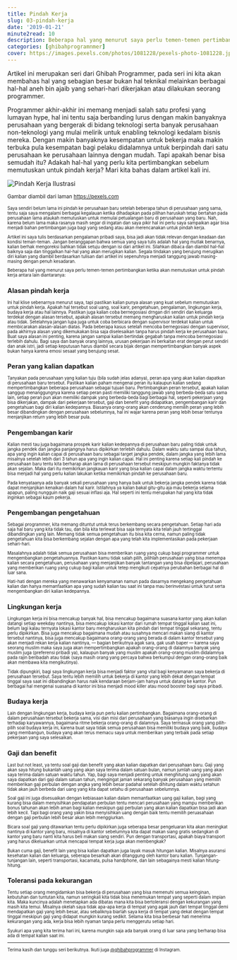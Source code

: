 ```yaml
---
title: Pindah Kerja
slug: 03-pindah-kerja
date: '2019-01-21'
minute2read: 10
description: Beberapa hal yang menurut saya perlu temen-temen pertimbangkan ketika akan memutuskan untuk pindah kerja
categories: [ghibahprogramnmer]
cover: https://images.pexels.com/photos/1081228/pexels-photo-1081228.jpeg?auto=compress&cs=tinysrgb&dpr=2&h=150
---
```


Artikel ini merupakan seri dari Ghibah Programmer, pada seri ini kita akan membahas hal yang sebagian besar bukan hal teknikal melainkan berbagai hal-hal aneh bin ajaib yang sehari-hari dikerjakan atau dilakukan seorang programmer.

Programmer akhir-akhir ini memang menjadi salah satu profesi yang lumayan hype, hal ini tentu saja berbanding lurus dengan makin banyaknya perusahaan yang bergerak di bidang teknologi serta banyak perusahaan non-teknologi yang mulai melirik untuk enabling teknologi kedalam bisnis mereka. Dengan makin banyaknya kesempatan untuk bekerja maka makin terbuka pula kesempatan bagi pelaku didalamnya untuk berpindah dari satu perusahaan ke perusahaan lainnya dengan mudah. Tapi apakah benar bisa semudah itu? Adakah hal-hal yang perlu kita pertimbangkan sebelum memutuskan untuk pindah kerja? Mari kita bahas dalam artikel kali ini.

<img v-lazyload src="/images/placeholder-1x1.png" data-src="https://images.pexels.com/photos/1081228/pexels-photo-1081228.jpeg?auto=compress&cs=tinysrgb&dpr=2&h=150" alt="Pindah Kerja Ilustrasi">

<small class="caption">Gambar diambil dari laman <a href="https://images.pexels.com/photos/1081228/pexels-photo-1081228.jpeg" target="_blank" rel="noopener">https://pexels.com</a><small>

Saya sendiri belum lama ini pindah ke perusahaan baru setelah beberapa tahun di perusahaan yang sama, tentu saja saya mengalami berbagai kegalauan ketika dihadapkan pada pilihan haruskah tetap bertahan pada perusahaan lama ataukah memutuskan untuk memulai petualangan baru di perusahaan yang baru. Nah, karena belum lama maka rasanya masih segar di ingatan dan saya pikir hal ini perlu saya sampaikan agar bisa menjadi bahan pertimbangan juga bagi yang sedang atau akan merencanakan untuk pindah kerja.

Artikel ini saya tulis berdasarkan pengalaman pribadi saya,  bisa jadi akan tidak relevan dengan keadaan dan kondisi teman-teman. Jangan beranggapan bahwa semua yang saya tulis adalah hal yang mutlak benarnya, kalian berhak mengoreksi bahkan tidak setuju dengan isi dari artikel ini. Silahkan dibaca dan diambil hal-hal baiknya saja dan tinggalkan hal-hal yang akan merugikan kalian. Segala tindakan yang berujung merugikan diri kalian yang diambil berdasarkan tulisan dari artikel ini sepenuhnya menjadi tanggung jawab masing-masing dengan penuh kesadaran.

Beberapa hal yang menurut saya perlu temen-temen pertimbangkan ketika akan memutuskan untuk pindah kerja antara lain diantaranya:

## Alasan pindah kerja

Ini hal klise sebenarnya menurut saya, tapi pastikan kalian punya alasan yang kuat sebelum memutuskan untuk pindah kerja. Apakah hal tersebut soal uang, soal karir, pengetahuan, pengalaman, lingkungan kerja, budaya kerja atau hal lainnya. Pastikan juga kalian coba bernegosiasi drngan diri sendiri dan keluarga terdekat dengan alasan tersebut, apakah alasan tersebut memang mengharuskan kalian untuk pindah kerja atau tidak. Setelahnya jangan lupa juga untuk coba berbicara dengan supervisor terdekat kalian untuk membicarakan alasan-alasan diatas. Pada beberapa kasus setelah mencoba bernegosiasi dengan supervisor, pada akhirnya alasan yang dikemukakan bisa saja diselesaikan tanpa harus pindah kerja ke perusahaan baru. Buat saya alasan ini penting, karena jangan sampai kalian bertindak gegabah tanpa mencoba bernegosiasi terlebih dahulu. Bagi saya dan banyak orang lainnya, urusan pekerjaan ini berkaitan erat dengan perut sendiri dan anak istri, jadi setiap keputusan harus diambil secara bijak dengan mempertimbangkan banyak aspek bukan hanya karena emosi sesaat yang berujung sesat.

## Peran yang kalian dapatkan

Tanyakan pada perusahaan yang kalian tuju (bila sudah jelas adanya), peran apa yang akan kalian dapatkan di perusahaan baru tersebut. Pastikan kalian paham mengenai peran itu kalaupun kalian sedang mempertimbangkan beberapa perusahaan sebagai tujuan baru. Pertimbangkan peran tersebut, apakah kalian sanggup menanggungnya karena setiap peran pasti memiliki tanggung jawab yang berbeda-beda satu sama lain, setiap peran pun akan memiliki dampak yang berbeda-beda bagi berbagai hal, seperti pekerjaan yang bisa dikerjakan, dampak dari pekerjaan tersebut, gaji dan benefit yang didapatkan, pengembangan karir dan pengetahuan bagi diri kalian kedepannya. Biasanya orang-orang akan cenderung memilih peran yang lebih besar dibandingkan dengan perusahaan sebelumnya, hal ini wajar karena peran yang lebih besar tentunya menjanjikan return yang lebih besar pula.

## Pengembangan karir

Kalian mesti tau juga bagaimana prospek karir kalian kedepannya di perusahaan baru paling tidak untuk jangka pendek dan jangka panjangnya harus dipikirkan terlebih dahulu. Dalam waktu satu sampai dua tahun, apa yang ingin kalian capai di perusahaan baru sebagai target jangka pendek, dalam jangka yang lebih lama misalnya setelah lebih dari 3 tahun apa yang ingin kalian capai. Hal ini penting karena setiap kali pindah ke perusahaan baru tentu kita berharap akan lama di perusahaan tersebut meskipun mungkin faktanya tidak akan sejalan. Maka dari itu memikirkan jangkauan karir yang bisa kalian capai dalam jangka waktu tertentu bisa menjadi hal yang perlu kalian lakukan ketika memikirkan pindah ke perusahaan baru.

Pada kenyataanya ada banyak sekali perusahaan yang hanya baik untuk bekerja jangka pendek karena tidak dapat menjanjikan kenaikan dalam hal karir. Istilahnya ya kalian bakal gitu-gitu aja mau bekerja selama apapun, paling nungguin naik gaji sesuai inflasi aja. Hal seperti ini tentu merupakan hal yang kita tidak inginkan sebagai kaum pekerja.

## Pengembangan pengetahuan

Sebagai programmer, kita memang dituntut untuk terus berkembang secara pengetahuan. Setiap hari ada saja hal baru yang kita tidak tau, dan bila kita terlewat bisa saja ternyata kita telah jauh tertinggal dibandingkan yang lain. Memang tidak semua pengetahuan itu bisa kita cerna, namun paling tidak pengetahuan kita bisa berkembang sejalan dengan apa yang telah kita implementasikan pada pekerjaan sehari-hari.

Masalahnya adalah tidak semua perusahaan bisa memberikan ruang yang cukup bagi programmer untuk mengembangkan pengetahuannya. Pastikan kamu tidak salah pilih, pilihlah perusahaan yang bisa menempa kalian secara pengetahuan, perusahaan yang menjanjikan banyak tantangan yang bisa dipelajari, perusahaan yang memberikan ruang yang cukup bagi kalian untuk tetep mengikuti cepatnya perubahan berbagai hal di luar sana.

Hati-hati dengan mereka yang menawarkan kenyamanan namun pada dasarnya mengekang pengetahuan kalian dan hanya memanfaatkan apa yang sudah kalian tau saat ini tanpa mau berinvestasi untuk turut serta mengembangkan diri kalian kedepannya.

## Lingkungan kerja

Lingkungan kerja ini bisa mencakup banyak hal, bisa mencakup bagaimana suasana kantor yang akan kalian datangi setiap weekday nantinya, bisa mencakup lokasi kantor dari rumah tempat tinggal kalian saat ini, belum lagi kalau ternyata lokasi kantor baru mengharuskan kita pindah dari tempat tinggal sekarang, tentu perlu dipikirkan. Bisa juga mencakup bagaimana mudah atau susahnya mencari makan siang di kantor tersebut nantinya, bisa juga mencakup bagaimana orang-orang yang berada di dalam kantor tersebut yang akan menjadi rekan kerja kalian nantinya, — bagian berikutnya agak sara, gak usah baper — karena saya seorang muslim maka saya juga akan mempertimbangkan apakah orang-orang di dalamnya banyak yang muslim juga (preferensi pribadi ya), kalaupun banyak yang muslim apakah orang-orang muslim didalamnya pada rajin beribadah atau tidak (saya masih orang yang percaya bahwa berkumpul dengan orang-orang baik akan membawa kita mengikutinya).

Tidak dipungkiri, bagi saya lingkungan kerja bisa menjadi faktor yang vital bagi kenyamanan saya bekerja di perusahaan tersebut. Saya tentu lebih memilih untuk bekerja di kantor yang lebih dekat dengan tempat tinggal saya saat ini dibandingkan harus naik kendaraan berjam-jam hanya untuk datang ke kantor. Pun berbagai hal mengenai suasana di kantor ini bisa menjadi mood killer atau mood booster bagi saya pribadi.

## Budaya kerja

Lain dengan lingkungan kerja, budaya kerja pun perlu kalian pertimbangkan. Bagaimana orang-orang di dalam perusahaan tersebut bekerja sama, visi dan misi dari perusahaan yang biasanya ingin disebarkan terhadap karyawannya, bagaimana ritme bekerja orang-orang di dalamnya. Saya termasuk orang yang pilih-pilih soal budaya kerja ini, karena buat saya tidak semua perusahaan bisa memiliki budaya yang baik, budaya yang membangun, budaya yang akan terus memacu saya untuk memberikan yang terbaik pada setiap pekerjaan yang saya selesaikan.

## Gaji dan benefit

Last but not least, ya tentu soal gaji dan benefit yang akan kalian dapatkan dari perusahaan baru. Gaji yang akan saya hitung bukanlah uang yang akan saya terima dalam satuan bulan, namun jumlah uang yang akan saya terima dalam satuan waktu tahun. Yap, bagi saya menjadi penting untuk menghitung uang yang akan saya dapatkan dari gaji dalam satuan tahun, mengingat jaman sekarang banyak perusahaan yang memilih memberikan gaji perbulan dengan angka yang lebih besar padahal setelah dihitung dalam waktu setahun tidak akan jauh berbeda dari uang yang kita dapat setahu di perusahaan sebelumnya.

Soal gaji ini juga disesuaikan dengan kebiasaan kalian dalam memanfaatkan uang gaji kalian, bagi yang kurang bisa dalam menyisihkan pendapatan perbulan tentu mencari perusahaan yang mampu memberikan bonus tahunan akan lebih aman bagi kalian meskipun gaji perbulan yang akan kalian dapatkan bisa jadi akan lebih kecil. Tapi bagi orang yang yakin bisa menyisihkan uang dengan baik tentu memilih peruasahaan dengan gaji perbulan lebih besar akan lebih menggiurkan.

Bicara soal gaji yang ditawarkan tentu perlu dipikirkan juga seberapa besar pengeluaran kita akan meningkat nantinya di kantor yang baru, misalnya di kantor sebelumnya kita dapat makan siang gratis sedangkan di kantor yang baru nanti kita harus beli makan siang sendiri. Pun dengan transportasi, apakah biaya transport yang harus dikeluarkan untuk mencapai tempat kerja juga akan membengkak?

Bukan cuma gaji, benefit lain yang bisa kalian dapatkan juga layak masuk hitungan kalian. Misalnya asuransi kesehatan kalian dan keluarga, seberapa besarkah akan ditanggung oleh kantor baru kalian. Tunjangan-tunjangan lain, seperti transportasi, kacamata, pulsa handphone, dan lain sebagainya mesti kalian hitung-hitung.

## Toleransi pada kekurangan

Tentu setiap orang mengidamkan bisa bekerja di perusahaan yang bisa memenuhi semua keinginan, kebutuhan dan tuntutan kita, namun seringkali kita tidak bisa menemukan tempat yang seperti dalam impian kita. Maka kuncinya adalah menetapkan ada dibatas mana kita bisa bertoleransi dengan kekurangan yang masih kita temui. Misalnya okelah saya tidak apa-apa kerja di tempat yang agak jauh dari tempat tinggal demi mendapatkan gaji yang lebih besar, atau sebaliknya biarlah saya kerja di tempat yang dekat dengan tempat tinggal meskipun gaji yang didapat mungkin kurang sedikit. Selama kita bisa berbesar hati menerima kekurangan yang ada, kerja bisa lebih nyaman tanpa perlu menggerutu setiap hari.

Syukuri apa yang kita terima hari ini, karena mungkin saja ada banyak orang di luar sana yang berharap bisa ada di tempat kalian saat ini.

----

Terima kasih dan tunggu seri berikutnya. Ikuti juga <a href="https://www.instagram.com/ghibahprogrammer/" target="_blank" rel="noopener">@ghibahprogrammer</a> di Instagram.
